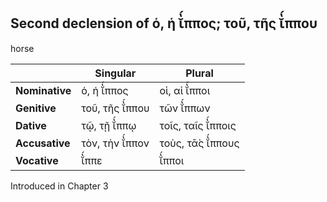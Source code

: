## Second declension of ὁ, ἡ ῐ̔́ππος; τοῦ, τῆς ῐ̔́ππου

horse

|                | Singular       | Plural            |
|----------------|----------------|-------------------|
| **Nominative** | ὁ, ἡ ῐ̔́ππος     | οἱ, αἱ ῐ̔́πποι      |
| **Genitive**   | τοῦ, τῆς ῐ̔́ππου | τῶν ῐ̔́ππων         |
| **Dative**     | τῷ, τῇ ῐ̔́ππῳ    | τοῖς, ταῖς ῐ̔́πποις |
| **Accusative** | τὸν, τὴν ῐ̔́ππον | τοὺς, τᾱ̀ς ῐ̔́ππους  |
| **Vocative**   | ῐ̔́ππε           | ῐ̔́πποι             |


Introduced in Chapter 3
